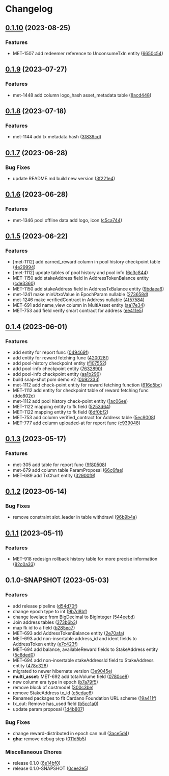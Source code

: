 # Changelog

## [0.1.10](https://github.com/cardano-foundation/cf-java-cardano-common-explorer/compare/v0.1.9...v0.1.10) (2023-08-25)


### Features

* MET-1507 add redeemer reference to UnconsumeTxIn entity ([6650c54](https://github.com/cardano-foundation/cf-java-cardano-common-explorer/commit/6650c54fe07be94996f25f362e265c0361d554f5))

## [0.1.9](https://github.com/cardano-foundation/cf-java-cardano-common-explorer/compare/v0.1.8...v0.1.9) (2023-07-27)


### Features

* met-1448 add column logo_hash asset_metadata table ([8acd448](https://github.com/cardano-foundation/cf-java-cardano-common-explorer/commit/8acd448bb01d680fe1396182ccdc583dfd652f5e))

## [0.1.8](https://github.com/cardano-foundation/cf-java-cardano-common-explorer/compare/v0.1.7...v0.1.8) (2023-07-18)


### Features

* met-1144 add tx metadata hash ([3f839cd](https://github.com/cardano-foundation/cf-java-cardano-common-explorer/commit/3f839cd6d43781beac82229205cfc1bec8048e1e))

## [0.1.7](https://github.com/cardano-foundation/cf-java-cardano-common-explorer/compare/v0.1.6...v0.1.7) (2023-06-28)


### Bug Fixes

* update README.md build new version ([3f221e4](https://github.com/cardano-foundation/cf-java-cardano-common-explorer/commit/3f221e4a31e5f3ccba78747fc373a88524b5861d))

## [0.1.6](https://github.com/cardano-foundation/cf-java-cardano-common-explorer/compare/v0.1.5...v0.1.6) (2023-06-28)


### Features

* met-1346 pool offline data add logo, icon ([c5ca744](https://github.com/cardano-foundation/cf-java-cardano-common-explorer/commit/c5ca744261a604523ad0551dd44c77d4b19dbfe7))

## [0.1.5](https://github.com/cardano-foundation/cf-java-cardano-common-explorer/compare/v0.1.4...v0.1.5) (2023-06-22)


### Features

* [met-1112] add earned_reward column in pool history checkpoint table ([4e29994](https://github.com/cardano-foundation/cf-java-cardano-common-explorer/commit/4e299945f97b781575f7bcefd78b15da32c8d090))
* [met-1112] update tables of pool history and pool info ([6c3c844](https://github.com/cardano-foundation/cf-java-cardano-common-explorer/commit/6c3c84444dba8c2a23d23dbe697bf64b7bf706fc))
* MET-1150 add stakeAddress field in AddressTokenBalance entity ([cde3360](https://github.com/cardano-foundation/cf-java-cardano-common-explorer/commit/cde33601873fcfd1cc59e1a1c2a5de5eb4ad50fc))
* MET-1150 add stakeAddress field in AddressTxBalance entity ([9bdaea6](https://github.com/cardano-foundation/cf-java-cardano-common-explorer/commit/9bdaea6c98a73f6d32f593adaef539ec1ae7d533))
* met-1241 make minUtxoValue in EpochParam nullable ([273658d](https://github.com/cardano-foundation/cf-java-cardano-common-explorer/commit/273658d657545a1ed2de8d3cb07822fed7df895b))
* met-1246 make verifiedContract in Address nullable ([4f57584](https://github.com/cardano-foundation/cf-java-cardano-common-explorer/commit/4f5758423ac8dbaa2b12d09cb817179736f6c035))
* MET-691 add name_view column in MultiAsset entity ([aa17e34](https://github.com/cardano-foundation/cf-java-cardano-common-explorer/commit/aa17e3497ddca86c92c2289bd44f2961888d2ef4))
* MET-753 add field verify smart contract for address ([ee411e5](https://github.com/cardano-foundation/cf-java-cardano-common-explorer/commit/ee411e53a72b16d4fd8095977ac776fe7ae6f974))

## [0.1.4](https://github.com/cardano-foundation/cf-java-cardano-common-explorer/compare/v0.1.3...v0.1.4) (2023-06-01)


### Features

* add entity for report func ([049469f](https://github.com/cardano-foundation/cf-java-cardano-common-explorer/commit/049469f624375f4694a968ffe58aa1507b90f20e))
* add entity for reward fetching func ([420028f](https://github.com/cardano-foundation/cf-java-cardano-common-explorer/commit/420028f9ac131eaef761fcb873aae2e746bdd6e3))
* add pool-history checkpoint entity ([f107552](https://github.com/cardano-foundation/cf-java-cardano-common-explorer/commit/f1075524aac6817dd6ed5fba0b1fde956b43bc3d))
* add pool-info checkpoint entity ([7632890](https://github.com/cardano-foundation/cf-java-cardano-common-explorer/commit/7632890a59afda03f12bce9d7ac3ff0a15df98e9))
* add pool-info checkpoint entity ([aa1b296](https://github.com/cardano-foundation/cf-java-cardano-common-explorer/commit/aa1b296ae1e05f0a3635b8bae6014aee6de4896b))
* build snap-shot pom demo v2 ([0b92333](https://github.com/cardano-foundation/cf-java-cardano-common-explorer/commit/0b92333971fbe2ebb5925fedf5f2d179d5fad808))
* met-1112 add check-point entity for reward fetching function ([616d5bc](https://github.com/cardano-foundation/cf-java-cardano-common-explorer/commit/616d5bce0294b79e8e60aec14b354dab8be5b09d))
* MET-1112 add entity for checkpoint table of reward fetching func ([dde802e](https://github.com/cardano-foundation/cf-java-cardano-common-explorer/commit/dde802e677d838c392c17720eaeeb58ec50a34e4))
* met-1112 add pool history check-point entity ([1ac06ee](https://github.com/cardano-foundation/cf-java-cardano-common-explorer/commit/1ac06ee4fc44de119245765df0553b180f856961))
* MET-1122 mapping entity to fk field ([5253d64](https://github.com/cardano-foundation/cf-java-cardano-common-explorer/commit/5253d641c9d5ea2b1e1892627a717ac285113696))
* MET-1122 mapping entity to fk field ([6df0bf2](https://github.com/cardano-foundation/cf-java-cardano-common-explorer/commit/6df0bf2efb4772cb9e9c126fe0b159ae1ef6c6e2))
* MET-753 add column verified_contract for Address table ([5ec9008](https://github.com/cardano-foundation/cf-java-cardano-common-explorer/commit/5ec9008a755321b0bb3ee0d4ae1bf2a105d27abc))
* MET-777 add column uploaded-at for report func ([c939048](https://github.com/cardano-foundation/cf-java-cardano-common-explorer/commit/c939048d83814d0efb7e984128675b1ed84f7618))

## [0.1.3](https://github.com/cardano-foundation/cf-java-cardano-common-explorer/compare/v0.1.2...v0.1.3) (2023-05-17)


### Features

* met-305 add table for report func ([9f80508](https://github.com/cardano-foundation/cf-java-cardano-common-explorer/commit/9f80508439446b70945905a9843197261509eebc))
* met-679 add column table ParamProposal ([66c6fae](https://github.com/cardano-foundation/cf-java-cardano-common-explorer/commit/66c6fae11b8dad1c43759f88e8645e9c1006fa30))
* MET-689 add TxChart entity ([32900f9](https://github.com/cardano-foundation/cf-java-cardano-common-explorer/commit/32900f9c0ae94133ed2138a898a5fb90468ffd68))

## [0.1.2](https://github.com/cardano-foundation/cf-java-cardano-common-explorer/compare/v0.1.1...v0.1.2) (2023-05-14)


### Bug Fixes

* remove constraint slot_leader in table withdrawl ([96b9b4a](https://github.com/cardano-foundation/cf-java-cardano-common-explorer/commit/96b9b4ac6061853f8a9112282f0555110800e79c))

## [0.1.1](https://github.com/cardano-foundation/cf-java-cardano-common-explorer/compare/v0.1.0...v0.1.1) (2023-05-11)


### Features

* MET-918 redesign rollback history table for more precise information ([82c0a33](https://github.com/cardano-foundation/cf-java-cardano-common-explorer/commit/82c0a3365a79d6b0c9b72ab5504d55b149ab0684))

## 0.1.0-SNAPSHOT (2023-05-03)


### Features

* add release pipeline ([d54d70f](https://github.com/cardano-foundation/cf-java-cardano-common-explorer/commit/d54d70f0a87c86ccac28dd49fc605687cf4051a2))
* change epoch type to int ([9b7d8bf](https://github.com/cardano-foundation/cf-java-cardano-common-explorer/commit/9b7d8bf95851128aa117f22ba07682eba4b8c367))
* change lovelace from BigDecimal to BigInteger ([544eebd](https://github.com/cardano-foundation/cf-java-cardano-common-explorer/commit/544eebd8c4a10890031942658ed4729e8d90e81f))
* Join address tables ([373b6b3](https://github.com/cardano-foundation/cf-java-cardano-common-explorer/commit/373b6b304aa82e2e077e28e0d05c547154b4b579))
* map fk id to a field ([b285ec7](https://github.com/cardano-foundation/cf-java-cardano-common-explorer/commit/b285ec7ffa1e0f9279aaa2e7fbce42a5d8c2e4d3))
* MET-693 add AddressTokenBalance entity ([2e70afa](https://github.com/cardano-foundation/cf-java-cardano-common-explorer/commit/2e70afa298e4bbdd07a3081fbc24332dc6cbb13c))
* MET-693 add non-insertable address_id and ident fields to AddressToken entity ([e7c423f](https://github.com/cardano-foundation/cf-java-cardano-common-explorer/commit/e7c423ff71b0e7907454e8938092d76dc31e1b73))
* MET-694 add balance, availableReward fields to StakeAddress entity ([5c8ded0](https://github.com/cardano-foundation/cf-java-cardano-common-explorer/commit/5c8ded024fdf7719395d27370a21ceb24fa2068d))
* MET-694 add non-insertable stakeAddressId field to StakeAddress entity ([478c328](https://github.com/cardano-foundation/cf-java-cardano-common-explorer/commit/478c3280d326d0fcfe50fcb6517bd48b6e51bc1b))
* migrated to newer hibernate version ([3e9045e](https://github.com/cardano-foundation/cf-java-cardano-common-explorer/commit/3e9045e15829625fb29a0bbf10a3eb183b90e67a))
* **multi_asset:** MET-692 add totalVolume field ([0780ce8](https://github.com/cardano-foundation/cf-java-cardano-common-explorer/commit/0780ce8eb09db47203f9876480fc29e89290689b))
* new column era type in epoch ([b7a79f5](https://github.com/cardano-foundation/cf-java-cardano-common-explorer/commit/b7a79f50b00652d5a952adc478b9ad26eb49d6dc))
* remove block of costmodel ([300c3be](https://github.com/cardano-foundation/cf-java-cardano-common-explorer/commit/300c3be8149776413eaa5e50ac3424728bcfa6af))
* remove StakeAddress tx_id ([e5edae6](https://github.com/cardano-foundation/cf-java-cardano-common-explorer/commit/e5edae67d08ace38d706e66a520d62f9344e32e4))
* Renamed packages to fit Cardano Foundation URL scheme ([19a411f](https://github.com/cardano-foundation/cf-java-cardano-common-explorer/commit/19a411fe95b13dd3c5d246bb83f04c61e5ef54d0))
* tx_out: Remove has_used field ([b5cc1a0](https://github.com/cardano-foundation/cf-java-cardano-common-explorer/commit/b5cc1a049bf9a75fd589406cbbdf67bafe9c9ad7))
* update param proposal ([1d4b807](https://github.com/cardano-foundation/cf-java-cardano-common-explorer/commit/1d4b807fe1aee1b22a7013044a40e6877e3f7f9c))


### Bug Fixes

* change reward-distributed in epoch can null ([3ace5d4](https://github.com/cardano-foundation/cf-java-cardano-common-explorer/commit/3ace5d47be1b224b43a9d78aafcf5a25aae43c43))
* **gha:** remove debug step ([011d5b5](https://github.com/cardano-foundation/cf-java-cardano-common-explorer/commit/011d5b5e516c9dea034a66abdbcd7182b49345e4))


### Miscellaneous Chores

* release 0.1.0 ([6e14bf0](https://github.com/cardano-foundation/cf-java-cardano-common-explorer/commit/6e14bf0c94658f30283582b58d8c65a360722e9f))
* release 0.1.0-SNAPSHOT ([0cee2e5](https://github.com/cardano-foundation/cf-java-cardano-common-explorer/commit/0cee2e53e4ce3dcd47bb4d15ef3b79bc47a0e749))
